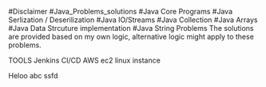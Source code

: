 
#Disclaimer
#Java_Problems_solutions
#Java Core Programs
#Java Serlization / Deserilization
#Java IO/Streams
#Java Collection
#Java Arrays
#Java Data Strcuture implementation 
#Java String Problems 
The solutions are provided based on my own logic, alternative logic might apply to these problems. 


TOOLS
Jenkins CI/CD 
AWS ec2 linux instance 

Heloo abc ssfd
